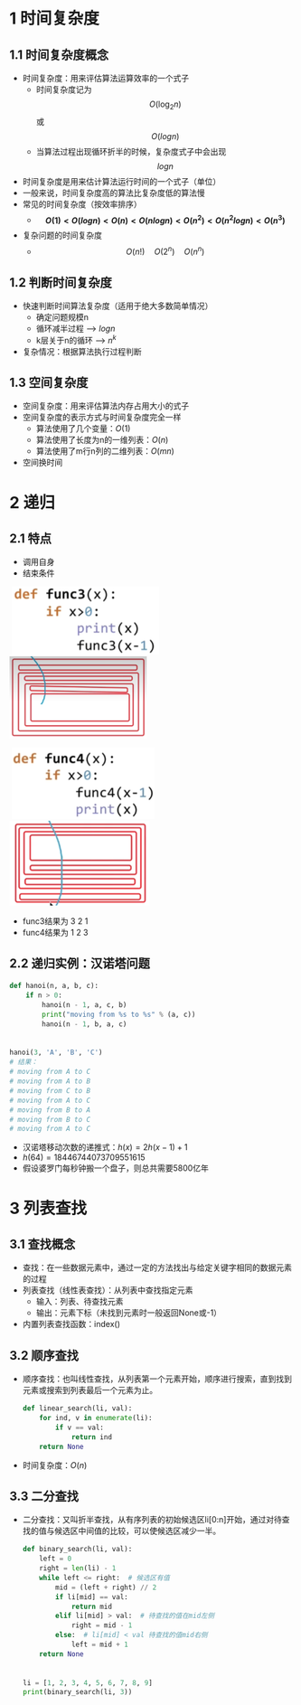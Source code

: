 # 1 时间复杂度

## 1.1 时间复杂度概念

* 时间复杂度：用来评估算法运算效率的一个式子
  * 时间复杂度记为$$O({\log_2n})$$或$$O(logn)$$
  * 当算法过程出现循环折半的时候，复杂度式子中会出现$$logn$$
* 时间复杂度是用来估计算法运行时间的一个式子（单位）
* 一般来说，时间复杂度高的算法比复杂度低的算法慢
* 常见的时间复杂度（按效率排序）
  * **$$O(1)<O(logn)<O(n)<O(nlogn)<O(n^2)<O(n^2logn)<O(n^3)$$**
* 复杂问题的时间复杂度
  * $$O(n!)\quad O(2^n)\quad O(n^n)$$

## 1.2 判断时间复杂度

* 快速判断时间算法复杂度（适用于绝大多数简单情况）
  * 确定问题规模n
  * 循环减半过程 –> $logn$
  * k层关于n的循环 –> $n^k$
* 复杂情况：根据算法执行过程判断

## 1.3 空间复杂度

* 空间复杂度：用来评估算法内存占用大小的式子
* 空间复杂度的表示方式与时间复杂度完全一样
  * 算法使用了几个变量：$O(1)$
  * 算法使用了长度为n的一维列表：$O(n)$                                                                                    
  * 算法使用了m行n列的二维列表：$O(mn)$
* 空间换时间

# 2 递归

## 2.1 特点

* 调用自身
* 结束条件

​         ![image-20221101191913754](Algorithm.assets/image-20221101191913754.png)          <img src="Algorithm.assets/image-20221101191951948.png" alt="image-20221101191951948" style="zoom:67%;" /> 



​         ![image-20221101192051502](Algorithm.assets/image-20221101192051502.png)           <img src="Algorithm.assets/image-20221101192116906.png" alt="image-20221101192116906" style="zoom:67%;" />

* func3结果为 3 2 1
* func4结果为 1 2 3

## 2.2 递归实例：汉诺塔问题

```python
def hanoi(n, a, b, c):
    if n > 0:
        hanoi(n - 1, a, c, b)
        print("moving from %s to %s" % (a, c))
        hanoi(n - 1, b, a, c)


hanoi(3, 'A', 'B', 'C')
# 结果：
# moving from A to C
# moving from A to B
# moving from C to B
# moving from A to C
# moving from B to A
# moving from B to C
# moving from A to C
```

* 汉诺塔移动次数的递推式：$h(x)=2h(x-1)+1$
* $h(64)=18446744073709551615$
* 假设婆罗门每秒钟搬一个盘子，则总共需要5800亿年

# 3 列表查找

## 3.1 查找概念

* 查找：在一些数据元素中，通过一定的方法找出与给定关键字相同的数据元素的过程
* 列表查找（线性表查找）：从列表中查找指定元素
  * 输入：列表、待查找元素
  * 输出：元素下标（未找到元素时一般返回None或-1）
* 内置列表查找函数：index()

## 3.2 顺序查找

* 顺序查找：也叫线性查找，从列表第一个元素开始，顺序进行搜索，直到找到元素或搜索到列表最后一个元素为止。
  ```python
  def linear_search(li, val):
      for ind, v in enumerate(li):
          if v == val:
              return ind
      return None
  ```

* 时间复杂度：$O(n)$

## 3.3 二分查找

* 二分查找：又叫折半查找，从有序列表的初始候选区li[0:n]开始，通过对待查找的值与候选区中间值的比较，可以使候选区减少一半。
  ```python
  def binary_search(li, val):
      left = 0
      right = len(li) - 1
      while left <= right:  # 候选区有值
          mid = (left + right) // 2
          if li[mid] == val:
              return mid
          elif li[mid] > val:  # 待查找的值在mid左侧
              right = mid - 1
          else:  # li[mid] < val 待查找的值mid右侧
              left = mid + 1
      return None
  
  
  li = [1, 2, 3, 4, 5, 6, 7, 8, 9]
  print(binary_search(li, 3))
  ```

  
